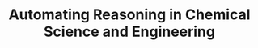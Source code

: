 ---
title: "**Automating Reasoning in Chemical Science and Engineering**"
authors: "Josephson, T. R."
pub_date: '2025-09-08'
journal: 'chemRxiv'
chemrxiv: '2025-q9bb1'
image: 'static/img/pub/2025_tjo.png'
pdf: '/static/pdf/publications/trjosephson_2025.pdf'

links:

---